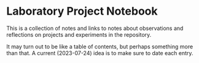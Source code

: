 # Laboratory Project Notebook  
This is a collection of notes and links to notes about observations and reflections on projects and experiments in the repository.

It may turn out to be like a table of contents, but perhaps something more than that. A current (2023-07-24) idea is to make sure to date each entry.

